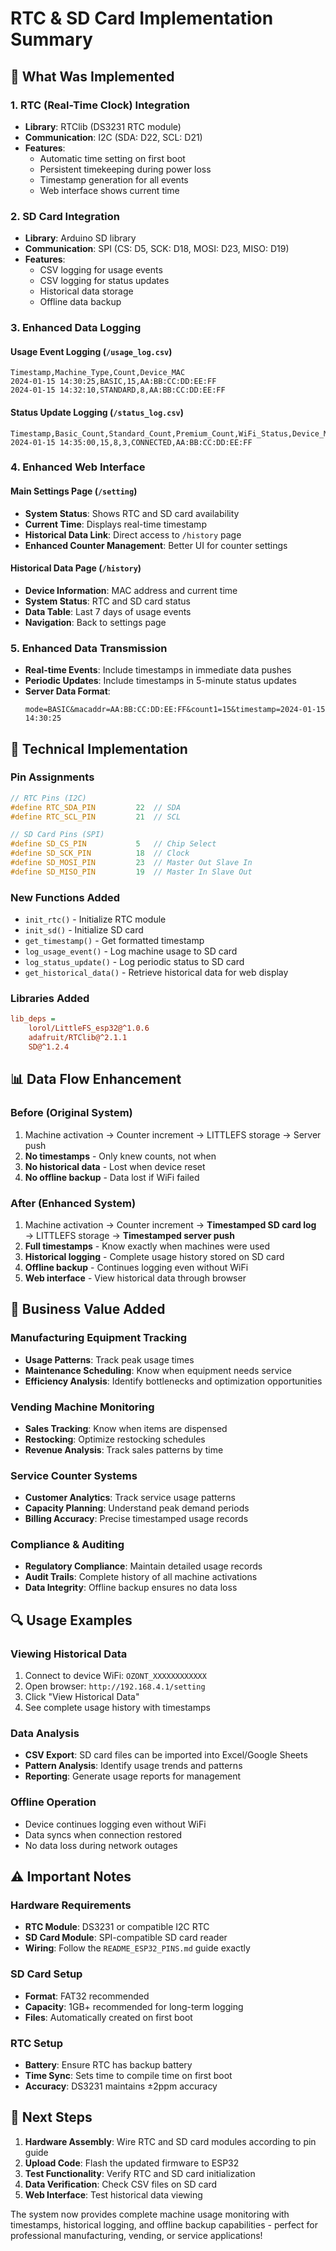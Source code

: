 # RTC & SD Card Implementation Summary

## 🎯 **What Was Implemented**

### **1. RTC (Real-Time Clock) Integration**
- **Library**: RTClib (DS3231 RTC module)
- **Communication**: I2C (SDA: D22, SCL: D21)
- **Features**:
  - Automatic time setting on first boot
  - Persistent timekeeping during power loss
  - Timestamp generation for all events
  - Web interface shows current time

### **2. SD Card Integration**
- **Library**: Arduino SD library
- **Communication**: SPI (CS: D5, SCK: D18, MOSI: D23, MISO: D19)
- **Features**:
  - CSV logging for usage events
  - CSV logging for status updates
  - Historical data storage
  - Offline data backup

### **3. Enhanced Data Logging**

#### **Usage Event Logging** (`/usage_log.csv`)
```
Timestamp,Machine_Type,Count,Device_MAC
2024-01-15 14:30:25,BASIC,15,AA:BB:CC:DD:EE:FF
2024-01-15 14:32:10,STANDARD,8,AA:BB:CC:DD:EE:FF
```

#### **Status Update Logging** (`/status_log.csv`)
```
Timestamp,Basic_Count,Standard_Count,Premium_Count,WiFi_Status,Device_MAC
2024-01-15 14:35:00,15,8,3,CONNECTED,AA:BB:CC:DD:EE:FF
```

### **4. Enhanced Web Interface**

#### **Main Settings Page** (`/setting`)
- **System Status**: Shows RTC and SD card availability
- **Current Time**: Displays real-time timestamp
- **Historical Data Link**: Direct access to `/history` page
- **Enhanced Counter Management**: Better UI for counter settings

#### **Historical Data Page** (`/history`)
- **Device Information**: MAC address and current time
- **System Status**: RTC and SD card status
- **Data Table**: Last 7 days of usage events
- **Navigation**: Back to settings page

### **5. Enhanced Data Transmission**
- **Real-time Events**: Include timestamps in immediate data pushes
- **Periodic Updates**: Include timestamps in 5-minute status updates
- **Server Data Format**: 
  ```
  mode=BASIC&macaddr=AA:BB:CC:DD:EE:FF&count1=15&timestamp=2024-01-15 14:30:25
  ```

## 🔧 **Technical Implementation**

### **Pin Assignments**
```cpp
// RTC Pins (I2C)
#define RTC_SDA_PIN         22  // SDA
#define RTC_SCL_PIN         21  // SCL

// SD Card Pins (SPI)
#define SD_CS_PIN           5   // Chip Select
#define SD_SCK_PIN          18  // Clock
#define SD_MOSI_PIN         23  // Master Out Slave In
#define SD_MISO_PIN         19  // Master In Slave Out
```

### **New Functions Added**
- `init_rtc()` - Initialize RTC module
- `init_sd()` - Initialize SD card
- `get_timestamp()` - Get formatted timestamp
- `log_usage_event()` - Log machine usage to SD card
- `log_status_update()` - Log periodic status to SD card
- `get_historical_data()` - Retrieve historical data for web display

### **Libraries Added**
```ini
lib_deps = 
    lorol/LittleFS_esp32@^1.0.6
    adafruit/RTClib@^2.1.1
    SD@^1.2.4
```

## 📊 **Data Flow Enhancement**

### **Before (Original System)**
1. Machine activation → Counter increment → LITTLEFS storage → Server push
2. **No timestamps** - Only knew counts, not when
3. **No historical data** - Lost when device reset
4. **No offline backup** - Data lost if WiFi failed

### **After (Enhanced System)**
1. Machine activation → Counter increment → **Timestamped SD card log** → LITTLEFS storage → **Timestamped server push**
2. **Full timestamps** - Know exactly when machines were used
3. **Historical logging** - Complete usage history stored on SD card
4. **Offline backup** - Continues logging even without WiFi
5. **Web interface** - View historical data through browser

## 🎯 **Business Value Added**

### **Manufacturing Equipment Tracking**
- **Usage Patterns**: Track peak usage times
- **Maintenance Scheduling**: Know when equipment needs service
- **Efficiency Analysis**: Identify bottlenecks and optimization opportunities

### **Vending Machine Monitoring**
- **Sales Tracking**: Know when items are dispensed
- **Restocking**: Optimize restocking schedules
- **Revenue Analysis**: Track sales patterns by time

### **Service Counter Systems**
- **Customer Analytics**: Track service usage patterns
- **Capacity Planning**: Understand peak demand periods
- **Billing Accuracy**: Precise timestamped usage records

### **Compliance & Auditing**
- **Regulatory Compliance**: Maintain detailed usage records
- **Audit Trails**: Complete history of all machine activations
- **Data Integrity**: Offline backup ensures no data loss

## 🔍 **Usage Examples**

### **Viewing Historical Data**
1. Connect to device WiFi: `OZONT_XXXXXXXXXXXX`
2. Open browser: `http://192.168.4.1/setting`
3. Click "View Historical Data"
4. See complete usage history with timestamps

### **Data Analysis**
- **CSV Export**: SD card files can be imported into Excel/Google Sheets
- **Pattern Analysis**: Identify usage trends and patterns
- **Reporting**: Generate usage reports for management

### **Offline Operation**
- Device continues logging even without WiFi
- Data syncs when connection restored
- No data loss during network outages

## ⚠️ **Important Notes**

### **Hardware Requirements**
- **RTC Module**: DS3231 or compatible I2C RTC
- **SD Card Module**: SPI-compatible SD card reader
- **Wiring**: Follow the `README_ESP32_PINS.md` guide exactly

### **SD Card Setup**
- **Format**: FAT32 recommended
- **Capacity**: 1GB+ recommended for long-term logging
- **Files**: Automatically created on first boot

### **RTC Setup**
- **Battery**: Ensure RTC has backup battery
- **Time Sync**: Sets time to compile time on first boot
- **Accuracy**: DS3231 maintains ±2ppm accuracy

## 🚀 **Next Steps**

1. **Hardware Assembly**: Wire RTC and SD card modules according to pin guide
2. **Upload Code**: Flash the updated firmware to ESP32
3. **Test Functionality**: Verify RTC and SD card initialization
4. **Data Verification**: Check CSV files on SD card
5. **Web Interface**: Test historical data viewing

The system now provides complete machine usage monitoring with timestamps, historical logging, and offline backup capabilities - perfect for professional manufacturing, vending, or service applications!
